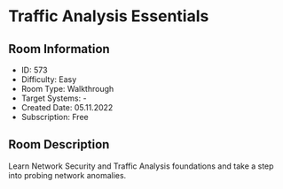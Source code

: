 ﻿# Traffic Analysis Essentials

## Room Information
- ID: 573
- Difficulty: Easy
- Room Type: Walkthrough
- Target Systems: -
- Created Date: 05.11.2022
- Subscription: Free

## Room Description
Learn Network Security and Traffic Analysis foundations and take a step into probing network anomalies.
